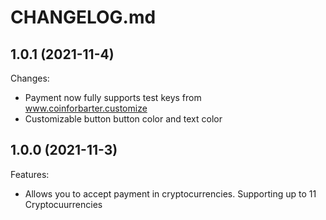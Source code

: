 # CHANGELOG.md

## 1.0.1 (2021-11-4)

Changes:

- Payment now fully supports test keys from www.coinforbarter.customize
- Customizable button button color and text color

## 1.0.0 (2021-11-3)

Features:

- Allows you to accept payment in cryptocurrencies. Supporting up to 11 Cryptocuurrencies
